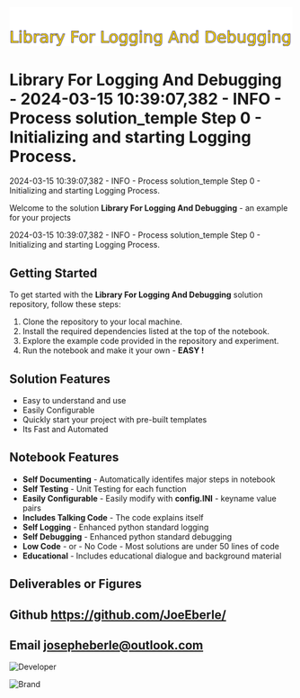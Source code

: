 
![Image image_filename](solution_sign.png)

# Library For Logging And Debugging - 2024-03-15 10:39:07,382 - INFO - Process solution_temple Step 0 - Initializing and starting Logging Process.
2024-03-15 10:39:07,382 - INFO - Process solution_temple Step 0 - Initializing and starting Logging Process.

Welcome to the solution **Library For Logging And Debugging** - an example for your projects

2024-03-15 10:39:07,382 - INFO - Process solution_temple Step 0 - Initializing and starting Logging Process.

## Getting Started
To get started with the **Library For Logging And Debugging** solution repository, follow these steps:
1. Clone the repository to your local machine.
2. Install the required dependencies listed at the top of the notebook.
3. Explore the example code provided in the repository and experiment.
4. Run the notebook and make it your own - **EASY !**
    
## Solution Features
- Easy to understand and use  
- Easily Configurable 
- Quickly start your project with pre-built templates
- Its Fast and Automated

## Notebook Features
- **Self Documenting** - Automatically identifes major steps in notebook 
- **Self Testing** - Unit Testing for each function
- **Easily Configurable** - Easily modify with **config.INI** - keyname value pairs
- **Includes Talking Code** - The code explains itself 
- **Self Logging** - Enhanced python standard logging   
- **Self Debugging** - Enhanced python standard debugging
- **Low Code** - or - No Code  - Most solutions are under 50 lines of code
- **Educational** - Includes educational dialogue and background material
    
## Deliverables or Figures
 
    

## Github    https://github.com/JoeEberle/ 
## Email  josepheberle@outlook.com 

    
![Developer](developer.png)

![Brand](brand.png)
    
